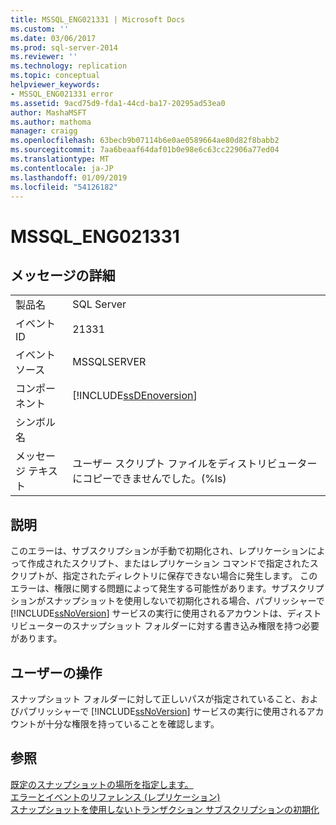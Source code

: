 ```yaml
---
title: MSSQL_ENG021331 | Microsoft Docs
ms.custom: ''
ms.date: 03/06/2017
ms.prod: sql-server-2014
ms.reviewer: ''
ms.technology: replication
ms.topic: conceptual
helpviewer_keywords:
- MSSQL_ENG021331 error
ms.assetid: 9acd75d9-fda1-44cd-ba17-20295ad53ea0
author: MashaMSFT
ms.author: mathoma
manager: craigg
ms.openlocfilehash: 63becb9b07114b6e0ae0589664ae80d82f8babb2
ms.sourcegitcommit: 7aa6beaaf64daf01b0e98e6c63cc22906a77ed04
ms.translationtype: MT
ms.contentlocale: ja-JP
ms.lasthandoff: 01/09/2019
ms.locfileid: "54126182"
---
```

# <a name="mssqleng021331"></a>MSSQL_ENG021331
    
## <a name="message-details"></a>メッセージの詳細  
  
|||  
|-|-|  
|製品名|SQL Server|  
|イベント ID|21331|  
|イベント ソース|MSSQLSERVER|  
|コンポーネント|[!INCLUDE[ssDEnoversion](../../includes/ssdenoversion-md.md)]|  
|シンボル名||  
|メッセージ テキスト|ユーザー スクリプト ファイルをディストリビューターにコピーできませんでした。(%ls)|  
  
## <a name="explanation"></a>説明  
 このエラーは、サブスクリプションが手動で初期化され、レプリケーションによって作成されたスクリプト、またはレプリケーション コマンドで指定されたスクリプトが、指定されたディレクトリに保存できない場合に発生します。 このエラーは、権限に関する問題によって発生する可能性があります。サブスクリプションがスナップショットを使用しないで初期化される場合、パブリッシャーで [!INCLUDE[ssNoVersion](../../includes/ssnoversion-md.md)] サービスの実行に使用されるアカウントは、ディストリビューターのスナップショット フォルダーに対する書き込み権限を持つ必要があります。  
  
## <a name="user-action"></a>ユーザーの操作  
 スナップショット フォルダーに対して正しいパスが指定されていること、およびパブリッシャーで [!INCLUDE[ssNoVersion](../../includes/ssnoversion-md.md)] サービスの実行に使用されるアカウントが十分な権限を持っていることを確認します。  
  
## <a name="see-also"></a>参照  
 [既定のスナップショットの場所を指定します。](snapshot-options.md#snapshot-folder-locations)   
 [エラーとイベントのリファレンス &#40;レプリケーション&#41;](errors-and-events-reference-replication.md)   
 [スナップショットを使用しないトランザクション サブスクリプションの初期化](initialize-a-transactional-subscription-without-a-snapshot.md)  
  
  
